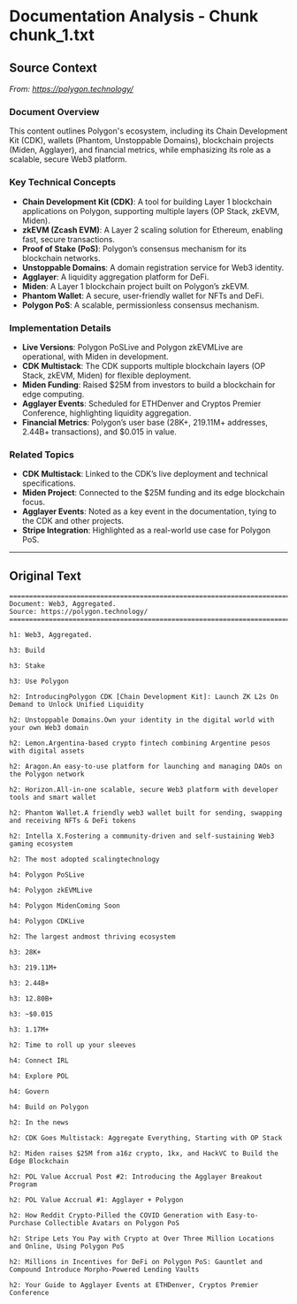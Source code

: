 # Documentation Analysis - Chunk chunk_1.txt

## Source Context
*From: https://polygon.technology/*

### Document Overview  
This content outlines Polygon's ecosystem, including its Chain Development Kit (CDK), wallets (Phantom, Unstoppable Domains), blockchain projects (Miden, Agglayer), and financial metrics, while emphasizing its role as a scalable, secure Web3 platform.  

### Key Technical Concepts  
- **Chain Development Kit (CDK)**: A tool for building Layer 1 blockchain applications on Polygon, supporting multiple layers (OP Stack, zkEVM, Miden).  
- **zkEVM (Zcash EVM)**: A Layer 2 scaling solution for Ethereum, enabling fast, secure transactions.  
- **Proof of Stake (PoS)**: Polygon’s consensus mechanism for its blockchain networks.  
- **Unstoppable Domains**: A domain registration service for Web3 identity.  
- **Agglayer**: A liquidity aggregation platform for DeFi.  
- **Miden**: A Layer 1 blockchain project built on Polygon’s zkEVM.  
- **Phantom Wallet**: A secure, user-friendly wallet for NFTs and DeFi.  
- **Polygon PoS**: A scalable, permissionless consensus mechanism.  

### Implementation Details  
- **Live Versions**: Polygon PoSLive and Polygon zkEVMLive are operational, with Miden in development.  
- **CDK Multistack**: The CDK supports multiple blockchain layers (OP Stack, zkEVM, Miden) for flexible deployment.  
- **Miden Funding**: Raised $25M from investors to build a blockchain for edge computing.  
- **Agglayer Events**: Scheduled for ETHDenver and Cryptos Premier Conference, highlighting liquidity aggregation.  
- **Financial Metrics**: Polygon’s user base (28K+, 219.11M+ addresses, 2.44B+ transactions), and $0.015 in value.  

### Related Topics  
- **CDK Multistack**: Linked to the CDK’s live deployment and technical specifications.  
- **Miden Project**: Connected to the $25M funding and its edge blockchain focus.  
- **Agglayer Events**: Noted as a key event in the documentation, tying to the CDK and other projects.  
- **Stripe Integration**: Highlighted as a real-world use case for Polygon PoS.

---

## Original Text
```
================================================================================
Document: Web3, Aggregated.
Source: https://polygon.technology/
================================================================================

h1: Web3, Aggregated.

h3: Build

h3: Stake

h3: Use Polygon

h2: IntroducingPolygon CDK [Chain Development Kit]: Launch ZK L2s On Demand to Unlock Unified Liquidity

h2: Unstoppable Domains.Own your identity in the digital world with your own Web3 domain

h2: Lemon.Argentina-based crypto fintech combining Argentine pesos with digital assets

h2: Aragon.An easy-to-use platform for launching and managing DAOs on the Polygon network

h2: Horizon.All-in-one scalable, secure Web3 platform with developer tools and smart wallet

h2: Phantom Wallet.A friendly web3 wallet built for sending, swapping and receiving NFTs & DeFi tokens

h2: Intella X.Fostering a community-driven and self-sustaining Web3 gaming ecosystem

h2: The most adopted scalingtechnology

h4: Polygon PoSLive

h4: Polygon zkEVMLive

h4: Polygon MidenComing Soon

h4: Polygon CDKLive

h2: The largest andmost thriving ecosystem

h3: 28K+

h3: 219.11M+

h3: 2.44B+

h3: 12.80B+

h3: ~$0.015

h3: 1.17M+

h2: Time to roll up your sleeves

h4: Connect IRL

h4: Explore POL

h4: Govern

h4: Build on Polygon

h2: In the news

h2: CDK Goes Multistack: Aggregate Everything, Starting with OP Stack

h2: Miden raises $25M from a16z crypto, 1kx, and HackVC to Build the Edge Blockchain

h2: POL Value Accrual Post #2: Introducing the Agglayer Breakout Program

h2: POL Value Accrual #1: Agglayer + Polygon

h2: How Reddit Crypto-Pilled the COVID Generation with Easy-to-Purchase Collectible Avatars on Polygon PoS

h2: Stripe Lets You Pay with Crypto at Over Three Million Locations and Online, Using Polygon PoS

h2: Millions in Incentives for DeFi on Polygon PoS: Gauntlet and Compound Introduce Morpho-Powered Lending Vaults

h2: Your Guide to Agglayer Events at ETHDenver, Cryptos Premier Conference

```